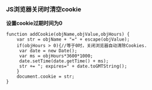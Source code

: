 ### JS浏览器关闭时清空cookie

**设置cookie过期时间为0**

    function addCookie(objName,objValue,objHours) {
        var str = objName + "=" + escape(objValue);
        if(objHours > 0){//等于0时，关闭浏览器自动清除Cookies.
         var date = new Date();
         var ms = objHours*3600*1000;
         date.setTime(date.getTime() + ms);
         str += "; expires=" + date.toGMTString();
        }
        document.cookie = str;
    }

